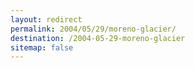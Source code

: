 ```yaml
---
layout: redirect
permalink: 2004/05/29/moreno-glacier/
destination: /2004-05-29-moreno-glacier
sitemap: false
---
```

